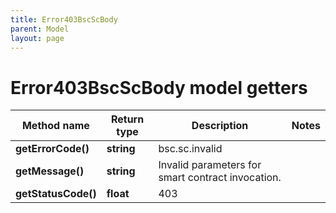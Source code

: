 ```yaml
---
title: Error403BscScBody
parent: Model
layout: page
---
```


# Error403BscScBody model getters

Method name | Return type | Description | Notes
------------ | ------------- | ------------- | -------------
**getErrorCode()** | **string** | bsc.sc.invalid |
**getMessage()** | **string** | Invalid parameters for smart contract invocation. |
**getStatusCode()** | **float** | 403 |

